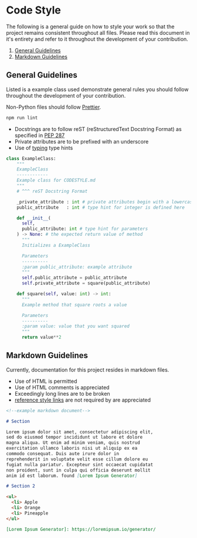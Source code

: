 # Code Style

The following is a general guide on how to style your work so that the project
remains consistent throughout all files. Please read this document in it's entirety
and refer to it throughout the development of your contribution.

1. [General Guidelines](#general-guidelines)
2. [Markdown Guidelines](#markdown-guidelines)

## General Guidelines

Listed is a example class used demonstrate general rules you should follow
throughout the development of your contribution.

Non-Python files should follow [Prettier](https://prettier.io/).

```sh
npm run lint
```

- Docstrings are to follow reST (reStructuredText Docstring Format)
  as specified in [PEP 287](https://peps.python.org/pep-0287/)
- Private attributes are to be prefixed with an underscore
- Use of [typing](https://docs.python.org/3/library/typing.html) type hints

```python
class ExampleClass:
    """
    ExampleClass
    ------------
    Example class for CODESTYLE.md
    """
    # ^^^ reST Docstring Format

    _private_attribute : int # private attributes begin with a lowercase
    public_attribute   : int # type hint for integer is defined here

    def __init__(
      self,
      public_attribute: int # type hint for parameters
    ) -> None: # the expected return value of method
      """
      Initializes a ExampleClass

      Parameters
      ----------
      :param public_attribute: example attribute
      """
      self.public_attribute = public_attribute
      self.private_attribute = square(public_attribute)

    def square(self, value: int) -> int:
      """
      Example method that square roots a value

      Parameters
      ----------
      :param value: value that you want squared
      """
      return value**2
```

## Markdown Guidelines

Currently, documentation for this project resides in markdown files.

- Use of HTML is permitted
- Use of HTML comments is appreciated
- Exceedingly long lines are to be broken
- [reference style links][reference-style-link] are not required by are appreciated

```markdown
<!--example markdown document-->

# Section

Lorem ipsum dolor sit amet, consectetur adipiscing elit,
sed do eiusmod tempor incididunt ut labore et dolore
magna aliqua. Ut enim ad minim veniam, quis nostrud
exercitation ullamco laboris nisi ut aliquip ex ea
commodo consequat. Duis aute irure dolor in
reprehenderit in voluptate velit esse cillum dolore eu
fugiat nulla pariatur. Excepteur sint occaecat cupidatat
non proident, sunt in culpa qui officia deserunt mollit
anim id est laborum. found [Lorem Ipsum Generator]

# Section 2

<ul>
  <li> Apple
  <li> Orange
  <li> Pineapple
</ul>

[Lorem Ipsum Generator]: https://loremipsum.io/generator/
```

[reference-style-link]: https://www.markdownguide.org/basic-syntax/#reference-style-links
